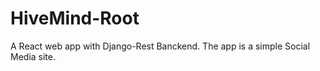 # HiveMind-Root
 A React web app with Django-Rest Banckend. The app is a simple Social Media site. 
